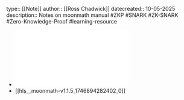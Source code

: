 type:: [[Note]]
author:: [[Ross Chadwick]]
datecreated:: 10-05-2025
description:: Notes on moonmath manual #ZKP #SNARK #ZK-SNARK #Zero-Knowledge-Proof #learning-resource

- ![moonmath-v1.1.5.pdf](../assets/moonmath-v1.1.5_1746894282402_0.pdf)
- [[hls__moonmath-v1.1.5_1746894282402_0]]